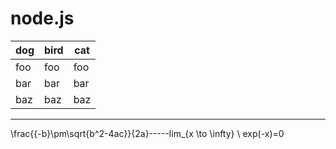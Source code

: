 # node.js
| dog  | bird | cat  |
| ---- | ---- | ---- |
| foo  | foo  | foo  |
| bar  | bar  | bar  |
| baz  | baz  | baz  |
---------------------
\frac{{-b}\pm\sqrt{b^2-4ac}}{2a}-----lim_{x \to \infty} \ exp(-x)=0
